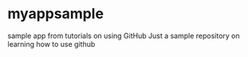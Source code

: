 # myappsample
sample app from tutorials on using GitHub
Just a sample repository on learning how to use github


